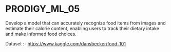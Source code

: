 # PRODIGY_ML_05
Develop a model that can accurately recognize food items from images and estimate their calorie content, enabling users to track their dietary intake and make informed food choices.

Dataset :- https://www.kaggle.com/dansbecker/food-101
